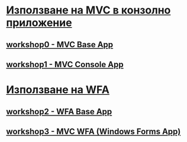 # [Използване на MVC в конзолно приложение]()
## [workshop0 - MVC Base App](https://github.com/vakovsky/11/tree/main/mvc/workshop/workshop0)
## [workshop1 - MVC Console App](https://github.com/vakovsky/11/tree/main/mvc/workshop/workshop1)
# [Използване на WFA]()
## [workshop2 - WFA Base App](https://github.com/vakovsky/11/tree/main/mvc/workshop/workshop2)
## [workshop3 - MVC WFA (Windows Forms App) ](https://github.com/vakovsky/11/tree/main/mvc/workshop/workshop3)
